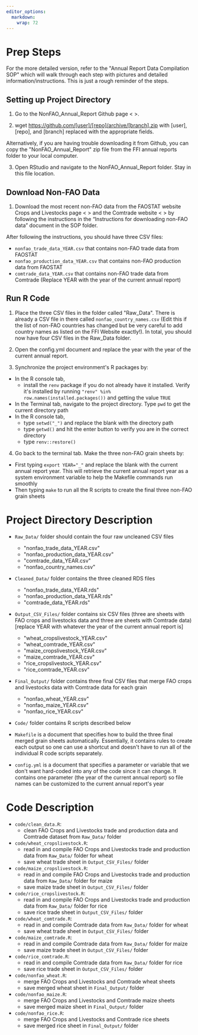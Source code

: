 ```yaml
---
editor_options: 
  markdown: 
    wrap: 72
---
```


# Prep Steps

For the more detailed version, refer to the "Annual Report Data
Compilation SOP" which will walk through each step with pictures and
detailed information/instructions. This is just a rough reminder of the
steps.

## Setting up Project Directory 

1. Go to the NonFAO_Annual_Report Github page <            >. 

2. wget https://github.com/[user]/[repo]/archive/[branch].zip
with [user], [repo], and [branch] replaced with the appropriate fields.

Alternatively, if you are having trouble downloading it from Github, you can copy the "NonFAO_Annual_Report" zip file from the FFI annual reports folder to your local computer.

3. Open RStudio and navigate to the NonFAO_Annual_Report folder. Stay in this file location.

## Download Non-FAO Data

1.  Download the most recent non-FAO data from the FAOSTAT website Crops and Livestocks page <       > and
    the Comtrade website <           > by following the instructions in the
    “Instructions for downloading non-FAO data” document in the SOP
    folder.

After following the instructions, you should have three CSV files: 
- `nonfao_trade_data_YEAR.csv` that contains non-FAO trade data from FAOSTAT 
- `nonfao_production_data_YEAR.csv` that contains non-FAO production data from FAOSTAT 
- `comtrade_data_YEAR.csv` that contains non-FAO trade data from Comtrade
(Replace YEAR with the year of the current annual report)

## Run R Code

1. Place the three CSV files in the folder called "Raw_Data". There is already a CSV file in there called `nonfao_country_names.csv` (Edit this if the list of non-FAO countries has changed but be very careful to add country names as listed on the FFI Website exactly!). In total, you should now have four CSV files in the Raw_Data folder.

2.  Open the config.yml document and replace the year with the
    year of the current annual report.

3.  Synchronize the project environment's R packages by:

-   In the R console tab,
    -   install the `renv` package if you do not already have it
        installed. Verify it's installed by running
        `"renv" %in% row.names(installed.packages())` and getting the
        value `TRUE`
-   In the Terminal tab, navigate to the project directory. Type `pwd`
    to get the current directory path
-   In the R console tab,
    -   type `setwd("_")` and replace the blank with the directory path
    -   type `getwd()` and hit the enter button to verify you are in the
        correct directory
    -   type `renv::restore()`

4.  Go back to the terminal tab. Make the three non-FAO grain sheets by:
- First typing `export YEAR="_"` and replace the blank with the current annual report year. This will retrieve the current annual report year as a system environment variable to help the Makefile commands run smoothly
- Then typing `make` to run all the R scripts to create the final three non-FAO grain sheets

# Project Directory Description

-   `Raw_Data/` folder should contain the four raw uncleaned CSV files

    -   "nonfao_trade_data_YEAR.csv"
    -   "nonfao_production_data_YEAR.csv"
    -   "comtrade_data_YEAR.csv"
    -   "nonfao_country_names.csv"

-   `Cleaned_Data/` folder contains the three cleaned RDS files

    -   "nonfao_trade_data_YEAR.rds"
    -   "nonfao_production_data_YEAR.rds"
    -   "comtrade_data_YEAR.rds"

-   `Output_CSV_Files/` folder contains six CSV files (three are sheets
    with FAO crops and livestocks data and three are sheets with
    Comtrade data) [replace YEAR with whatever the year of the current
    annual report is]

    -   "wheat_cropslivestock_YEAR.csv"
    -   "wheat_comtrade_YEAR.csv"
    -   "maize_cropslivestock_YEAR.csv"
    -   "maize_comtrade_YEAR.csv"
    -   "rice_cropslivestock_YEAR.csv"
    -   "rice_comtrade_YEAR.csv"

-   `Final_Output/` folder contains three final CSV files that merge FAO
    crops and livestocks data with Comtrade data for each grain

    -   "nonfao_wheat_YEAR.csv"
    -   "nonfao_maize_YEAR.csv"
    -   "nonfao_rice_YEAR.csv"

-   `Code/` folder contains R scripts described below

-   `Makefile` is a document that specifies how to build the three final
    merged grain sheets automatically. Essentially, it contains rules to
    create each output so one can use a shortcut and doesn't have to run
    all of the individual R code scripts separately.

-   `config.yml` is a document that specifies a parameter or variable
    that we don't want hard-coded into any of the code since it can
    change. It contains one parameter (the year of the current annual
    report) so file names can be customized to the current annual
    report's year

# Code Description

-   `code/clean_data.R`:
    -   clean FAO Crops and Livestocks trade and production data and
        Comtrade dataset from `Raw_Data/` folder
-   `code/wheat_cropslivestock.R`:
    -   read in and compile FAO Crops and Livestocks trade and
        production data from `Raw_Data/` folder for wheat
    -   save wheat trade sheet in `Output_CSV_Files/` folder
-   `code/maize_cropslivestock.R`:
    -   read in and compile FAO Crops and Livestocks trade and
        production data from `Raw_Data/` folder for maize
    -   save maize trade sheet in `Output_CSV_Files/` folder
-   `code/rice_cropslivestock.R`:
    -   read in and compile FAO Crops and Livestocks trade and
        production data from `Raw_Data/` folder for rice
    -   save rice trade sheet in `Output_CSV_Files/` folder
-   `code/wheat_comtrade.R`:
    -   read in and compile Comtrade data from `Raw_Data/` folder for
        wheat
    -   save wheat trade sheet in `Output_CSV_Files/` folder
-   `code/maize_comtrade.R`:
    -   read in and compile Comtrade data from `Raw_Data/` folder for
        maize
    -   save maize trade sheet in `Output_CSV_Files/` folder
-   `code/rice_comtrade.R`:
    -   read in and compile Comtrade data from `Raw_Data/` folder for
        rice
    -   save rice trade sheet in `Output_CSV_Files/` folder
-   `code/nonfao_wheat.R`:
    -   merge FAO Crops and Livestocks and Comtrade wheat sheets
    -   save merged wheat sheet in `Final_Output/` folder
-   `code/nonfao_maize.R`:
    -   merge FAO Crops and Livestocks and Comtrade maize sheets
    -   save merged maize sheet in `Final_Output/` folder
-   `code/nonfao_rice.R`:
    -   merge FAO Crops and Livestocks and Comtrade rice sheets
    -   save merged rice sheet in `Final_Output/` folder
